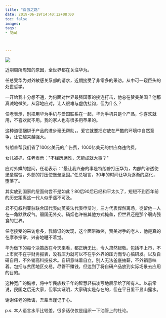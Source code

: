 ```yaml
---
title: "自强之路"
date: 2019-06-19T14:40:12+08:00
toc: false
images:
tags:
- 见闻



---
```


![](https://cdn.hk01.com/di/media/images/2833942/org/effd9684996273872045c00c85ee9f18.jpg/GDHWq935-7BO2JTDIY6LGbCeegutIQyLtlwgsrZcILI?v=w1280r16_9)

近期周所周知的原因，全世界都在关注华为。

任总受华为对外敏感关系部的请求，近期接受了非常多的采访。从中可一窥巨头的处世哲学。

一开始我十分想不通，为何面对世界最强国家的接连打击，他总在赞美美国？他那真诚地微笑，从容地应对，让人很难与虚伪挂钩，但为什么？

任老表示，别把用华为手机与爱国联系在一起，华为手机只是个产品，你喜欢就用，不喜欢就不用。我的家人也有很多用苹果的。

这种道德捆绑于产品的进步毫无帮助，。爱它就要把它放在严酷的环境中自然竞争，让它越来越强大。

特朗普帮我们省了100亿美元的广告费，1000亿美元的供应商违约费。

女儿被抓，任老表示："不经历磨难，怎能成就大事？"

应对外媒的提问，任老表示："最让我兴奋的事是特朗普打压华为，内部的滲透使堡垒腐蚀，外部的打压使堡垒坚固。”任总坦言，30年的时间让华为逐渐的腐化，堕落了。

其实放到国家的层面何尝不是如此？80后90后已经和平太久了，短短不到百年前的历史距离这一代人似乎遥不可及。

君不见叙利亚驻联合国代表向英美法代表申辩时，三方代表悍然离场，徒留他一人在一角默默叹气。弱国无外交。硝烟也许被其他方式掩盖，但世界还是那个弱肉强食的世界。

任老接受的采访愈多，我惊讶的发现，这个面带微笑，赞美对手的老人，他是真的在摩拳擦掌，兴奋地睡不着觉。

华为做下的每个决策放在今天来看，都正确无比，令人肃然起敬。包括不上市，不上市就不在乎财务报表，没有压力就可以不在乎外界的压力而专心搞研发。以及自研自用，不外销高科技技术。自研意味着自立，别人无法釜底抽薪，不外销意味着。包括与贫困地区交易，尽管不赚钱，但达到了将自研产品放到实际场景去应用的目的。

这种宽广的胸襟，将中华民族数千年的智慧轻描淡写地展示给了所有人。以前常说，民国之后无大家，但事实证明，大家确实是存在的，但在平日里不显山露水。

谢谢任老的教诲，吾辈当谨记于心。



p.s. 本人语言水平比较差，很多话仅仅是组织一下油管上的社论。